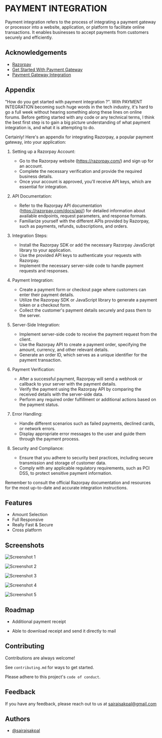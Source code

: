 
# PAYMENT INTEGRATION

Payment integration refers to the process of integrating a payment gateway or processor into a website, application, or platform to facilitate online transactions. It enables businesses to accept payments from customers securely and efficiently.




## Acknowledgements

 - [Razorpay ](https://razorpay.com/)
 - [Get Started With Payment Gateway](https://razorpay.com/docs/payments/payment-gateway/get-started/)
 - [Payment Gateway Integration](https://razorpay.com/integrations/)



## Appendix

"How do you get started with payment integration ?". With PAYMENT INTEGRATION becoming such huge words in the tech industry, it's hard to go a full week without hearing something along these lines on online forums. Before getting started with any code or any technical terms, I think the best first step is to gain a big picture understanding of what payment integration is, and what it is attempting to do. 

Certainly! Here's an appendix for integrating Razorpay, a popular payment gateway, into your application:

1. Setting up a Razorpay Account:
   - Go to the Razorpay website (https://razorpay.com/) and sign up for an account.
   - Complete the necessary verification and provide the required business details.
   - Once your account is approved, you'll receive API keys, which are essential for integration.

2. API Documentation:
   - Refer to the Razorpay API documentation (https://razorpay.com/docs/api/) for detailed information about available endpoints, request parameters, and response formats.
   - Familiarize yourself with the different APIs provided by Razorpay, such as payments, refunds, subscriptions, and orders.

3. Integration Steps:
   - Install the Razorpay SDK or add the necessary Razorpay JavaScript library to your application.
   - Use the provided API keys to authenticate your requests with Razorpay.
   - Implement the necessary server-side code to handle payment requests and responses.

4. Payment Integration:
   - Create a payment form or checkout page where customers can enter their payment details.
   - Utilize the Razorpay SDK or JavaScript library to generate a payment token or a checkout form.
   - Collect the customer's payment details securely and pass them to the server.

5. Server-Side Integration:
   - Implement server-side code to receive the payment request from the client.
   - Use the Razorpay API to create a payment order, specifying the amount, currency, and other relevant details.
   - Generate an order ID, which serves as a unique identifier for the payment transaction.

6. Payment Verification:
   - After a successful payment, Razorpay will send a webhook or callback to your server with the payment details.
   - Verify the payment using the Razorpay API by comparing the received details with the server-side data.
   - Perform any required order fulfillment or additional actions based on the payment status.

7. Error Handling:
   - Handle different scenarios such as failed payments, declined cards, or network errors.
   - Display appropriate error messages to the user and guide them through the payment process.

8. Security and Compliance:
   - Ensure that you adhere to security best practices, including secure transmission and storage of customer data.
   - Comply with any applicable regulatory requirements, such as PCI DSS, to protect sensitive payment information.

Remember to consult the official Razorpay documentation and resources for the most up-to-date and accurate integration instructions.

## Features

- Amount Selection
- Full Responsive
- Really Fast & Secure
- Cross platform


## Screenshots

![Screenshot 1](https://live.staticflickr.com/65535/52953715370_db0421522f_k.jpg)

![Screenshot 2](https://live.staticflickr.com/65535/52953771443_90bb4e30c7_k.jpg)

![Screenshot 3](https://live.staticflickr.com/65535/52953457399_2f8ed977ef_k.jpg)

![Screenshot 4](https://live.staticflickr.com/65535/52953322866_fc7537006b_k.jpg)

![Screenshot 5](https://live.staticflickr.com/65535/52953323091_d15cd6d096_k.jpg)


## Roadmap

- Additional payment receipt

- Able to download receipt and send it directly to mail 


## Contributing

Contributions are always welcome!

See `contributing.md` for ways to get started.

Please adhere to this project's `code of conduct`.


## Feedback

If you have any feedback, please reach out to us at sairajsakpal@gmail.com


## Authors

- [@sairajsakpal](https://www.github.com/sairaj-sakpal)

